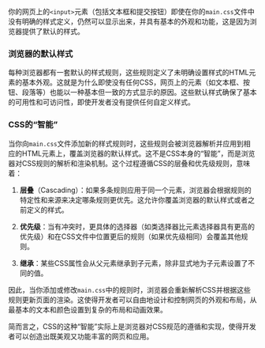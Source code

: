 你的网页上的`<input>`元素（包括文本框和提交按钮）即使在你的`main.css`文件中没有明确的样式定义，仍然可以显示出来，并具有基本的外观和功能，这是因为浏览器提供了默认的样式。

### 浏览器的默认样式

每种浏览器都有一套默认的样式规则，这些规则定义了未明确设置样式的HTML元素的基本外观。这就是为什么即使没有任何CSS，网页上的元素（如文本框、按钮、段落等）也能以一种基本但一致的方式显示的原因。这些默认样式确保了基本的可用性和可访问性，即使开发者没有提供任何自定义样式。

### CSS的“智能”

当你向`main.css`文件添加新的样式规则时，这些规则会被浏览器解析并应用到相应的HTML元素上，覆盖浏览器的默认样式。这不是CSS本身的“智能”，而是浏览器对CSS规则的解析和渲染机制。这个过程遵循CSS的层叠和优先级规则，意味着：

1. **层叠**（Cascading）：如果多条规则应用于同一个元素，浏览器会根据规则的特定性和来源来决定哪条规则更优先。这允许你覆盖浏览器的默认样式或者之前定义的样式。

2. **优先级**：当有冲突时，更具体的选择器（如类选择器比元素选择器具有更高的优先级）和在CSS文件中位置更后的规则（如果优先级相同）会覆盖其他规则。

3. **继承**：某些CSS属性会从父元素继承到子元素，除非显式地为子元素设置了不同的值。

因此，当你添加或修改`main.css`中的规则时，浏览器会重新解析CSS并根据这些规则更新页面的渲染。这使得开发者可以自由地设计和控制网页的外观和布局，从最基本的文本和颜色设置到复杂的布局和动画效果。

简而言之，CSS的这种“智能”实际上是浏览器对CSS规范的遵循和实现，使得开发者可以创造出既美观又功能丰富的网页和应用。